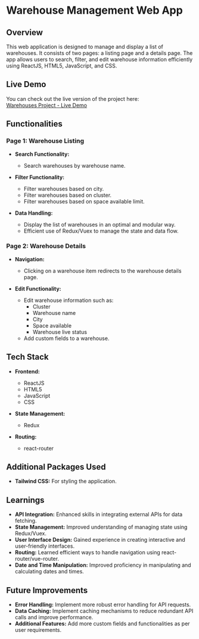 # Warehouse Management Web App

## Overview

This web application is designed to manage and display a list of warehouses. It consists of two pages: a listing page and a details page. The app allows users to search, filter, and edit warehouse information efficiently using ReactJS, HTML5, JavaScript, and CSS.
## Live Demo

You can check out the live version of the project here:  
[Warehouses Project - Live Demo](https://warehouses-obv6j32l8-sunnykumar-codes-projects.vercel.app/)

## Functionalities

### Page 1: Warehouse Listing

- **Search Functionality:**
  - Search warehouses by warehouse name.

- **Filter Functionality:**
  - Filter warehouses based on city.
  - Filter warehouses based on cluster.
  - Filter warehouses based on space available limit.

- **Data Handling:**
  - Display the list of warehouses in an optimal and modular way.
  - Efficient use of Redux/Vuex to manage the state and data flow.

### Page 2: Warehouse Details

- **Navigation:**
  - Clicking on a warehouse item redirects to the warehouse details page.

- **Edit Functionality:**
  - Edit warehouse information such as:
    - Cluster
    - Warehouse name
    - City
    - Space available
    - Warehouse live status
  - Add custom fields to a warehouse.

## Tech Stack

- **Frontend:**
  - ReactJS 
  - HTML5
  - JavaScript
  - CSS

- **State Management:**
  - Redux 

- **Routing:**
  - react-router 

## Additional Packages Used

- **Tailwind CSS:** For styling the application.

## Learnings

- **API Integration:** Enhanced skills in integrating external APIs for data fetching.
- **State Management:** Improved understanding of managing state using Redux/Vuex.
- **User Interface Design:** Gained experience in creating interactive and user-friendly interfaces.
- **Routing:** Learned efficient ways to handle navigation using react-router/vue-router.
- **Date and Time Manipulation:** Improved proficiency in manipulating and calculating dates and times.

## Future Improvements

- **Error Handling:** Implement more robust error handling for API requests.
- **Data Caching:** Implement caching mechanisms to reduce redundant API calls and improve performance.
- **Additional Features:** Add more custom fields and functionalities as per user requirements.